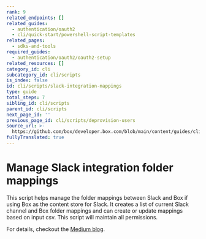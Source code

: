 ```yaml
---
rank: 9
related_endpoints: []
related_guides:
  - authentication/oauth2
  - cli/quick-start/powershell-script-templates
related_pages:
  - sdks-and-tools
required_guides:
  - authentication/oauth2/oauth2-setup
related_resources: []
category_id: cli
subcategory_id: cli/scripts
is_index: false
id: cli/scripts/slack-integration-mappings
type: guide
total_steps: 7
sibling_id: cli/scripts
parent_id: cli/scripts
next_page_id: ''
previous_page_id: cli/scripts/deprovision-users
source_url: >-
  https://github.com/box/developer.box.com/blob/main/content/guides/cli/scripts/slack-integration-mappings.md
fullyTranslated: true
---
```

# Manage Slack integration folder mappings

This script helps manage the folder mappings between Slack and Box if using Box as the content store for Slack. It creates a list of current Slack channel and Box folder mappings and can create or update mappings based on input csv. This script will maintain all permissions.

For details, checkout the [Medium blog][1].

[1]: https://medium.com/box-developer-blog/new-box-cli-automation-template-to-manage-slack-integration-folder-mappings-a174f9985768
